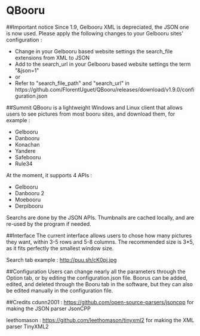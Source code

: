 # QBooru

##Important notice
Since 1.9, Gelbooru XML is depreciated, the JSON one is now used. Please apply the following changes to your Gelbooru sites' configuration :
<ul>
  <li>Change in your Gelbooru based website settings the search_file extensions from XML to JSON</li>
  <li>Add to the search_url in your Gelbooru based website settings the term "&json=1"</li>
  <li>or</li>
  <li>Refer to "search_file_path" and "search_url" in https://github.com/FlorentUguet/QBooru/releases/download/v1.9.0/configuration.json</li>
</ul>

##Summit
QBooru is a lightweight Windows and Linux client that allows users to see pictures from most booru sites, and download them, for example :
<ul>
  <li>Gelbooru</li>
  <li>Danbooru</li>
  <li>Konachan</li>
  <li>Yandere</li>
  <li>Safebooru</li>
  <li>Rule34</li>
</ul>

At the moment, it supports 4 APIs :
<ul>
  <li>Gelbooru</li>
  <li>Danbooru 2</li>
  <li>Moebooru</li>
  <li>Derpibooru</li>
</ul>

Searchs are done by the JSON APIs. Thumbnails are cached locally, and are re-used by the program if needed.

##Interface
The current interface allows users to chose how many pictures they want, within 3-5 rows and 5-8 columns.
The recommended size is 3*5, as it fits perfectly the smallest window size.

Search tab example : http://puu.sh/cK0pj.jpg

##Configuration
Users can change nearly all the parameters through the Option tab, or by editing the configuration.json file.
Boorus can be added, edited, and deleted through the Booru tab in the software, but they can also be edited manually in the configuration file.

##Credits
cdunn2001 : https://github.com/open-source-parsers/jsoncpp for making the JSON parser JsonCPP

leethomason : https://github.com/leethomason/tinyxml2 for making the XML parser TinyXML2
